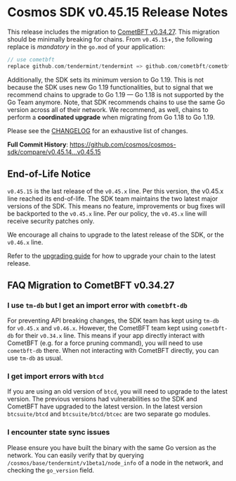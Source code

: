 # Cosmos SDK v0.45.15 Release Notes

This release includes the migration to [CometBFT v0.34.27](https://github.com/cometbft/cometbft/blob/v0.34.27/CHANGELOG.md#v03427).
This migration should be minimally breaking for chains.
From `v0.45.15`+, the following replace is *mandatory* in the `go.mod` of your application:

```go
// use cometbft
replace github.com/tendermint/tendermint => github.com/cometbft/cometbft v0.34.27
```

Additionally, the SDK sets its minimum version to Go 1.19. This is not because the SDK uses new Go 1.19 functionalities, but to signal that we recommend chains to upgrade to Go 1.19 — Go 1.18 is not supported by the Go Team anymore.
Note, that SDK recommends chains to use the same Go version across all of their network.
We recommend, as well, chains to perform a **coordinated upgrade** when migrating from Go 1.18 to Go 1.19.

Please see the [CHANGELOG](https://github.com/cosmos/cosmos-sdk/blob/release/v0.45.x/CHANGELOG.md) for an exhaustive list of changes.

**Full Commit History**: https://github.com/cosmos/cosmos-sdk/compare/v0.45.14...v0.45.15

## End-of-Life Notice

`v0.45.15` is the last release of the `v0.45.x` line. Per this version, the v0.45.x line reached its end-of-life.
The SDK team maintains the two latest major versions of the SDK. This means no feature, improvements or bug fixes will be backported to the `v0.45.x` line. Per our policy, the `v0.45.x` line will receive security patches only.

We encourage all chains to upgrade to the latest release of the SDK, or the `v0.46.x` line.

Refer to the [upgrading guide](https://github.com/cosmos/cosmos-sdk/blob/main/UPGRADING.md) for how to upgrade your chain to the latest release.

## FAQ Migration to CometBFT v0.34.27

### I use `tm-db` but I get an import error with `cometbft-db`

For preventing API breaking changes, the SDK team has kept using `tm-db` for `v0.45.x` and `v0.46.x`.
However, the CometBFT team kept using `cometbft-db` for their `v0.34.x` line.
This means if your app directly interact with CometBFT (e.g. for a force pruning command), you will need to use `cometbft-db` there.
When not interacting with CometBFT directly, you can use `tm-db` as usual.

### I get import errors with `btcd`

If you are using an old version of `btcd`, you will need to upgrade to the latest version.
The previous versions had vulnerabilities so the SDK and CometBFT have upgraded to the latest version.
In the latest version `btcsuite/btcd` and `btcsuite/btcd/btcec` are two separate go modules.

### I encounter state sync issues

Please ensure you have built the binary with the same Go version as the network.
You can easily verify that by querying `/cosmos/base/tendermint/v1beta1/node_info` of a node in the network, and checking the `go_version` field.
